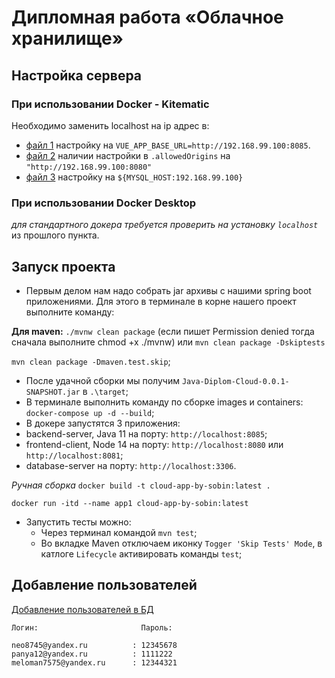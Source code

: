 # Дипломная работа «Облачное хранилище»

## Настройка сервера

### При использовании Docker - Kitematic

Необходимо заменить localhost на ip адрес в:
- [файл 1](netology-diplom-frontend/.env) настройку на `VUE_APP_BASE_URL=http://192.168.99.100:8085`.
- [файл 2](src/main/java/sobinda/javadiplomcloud/config/WebConf.java) наличии настройки в `.allowedOrigins` на `"http://192.168.99.100:8080"`
- [файл 3](src/main/resources/application.properties) настройку на `${MYSQL_HOST:192.168.99.100}`

### При использовании Docker Desktop
*для стандартного докера требуется проверить на установку `localhost`*  из прошлого пункта.

## Запуск проекта

- Первым делом нам надо собрать jar архивы с нашими spring boot приложениями. Для этого в терминале в корне нашего
  проект выполните команду:

**Для maven:** ```./mvnw clean package``` (если пишет Permission denied тогда сначала выполните chmod +x ./mvnw) или
```mvn clean package -Dskiptests```

```mvn clean package -Dmaven.test.skip```;

- После удачной сборки мы получим `Java-Diplom-Cloud-0.0.1-SNAPSHOT.jar` в `.\target`;
- В терминале выполнить команду по сборке images и containers: ```docker-compose up -d --build```;
- В докере запустятся 3 приложения:
- backend-server, Java 11 на порту: ```http://localhost:8085```;
- frontend-client, Node 14 на порту: ```http://localhost:8080``` или ```http://localhost:8081```;
- database-server на порту: ```http://localhost:3306```.

*Ручная сборка*
```docker build -t cloud-app-by-sobin:latest .```

```docker run -itd --name app1 cloud-app-by-sobin:latest```

- Запустить тесты можно:
    - Через терминал командой `mvn test`;
    - Во вкладке Maven отключаем иконку `Togger 'Skip Tests' Mode`, в катлоге `Lifecycle` активировать команды `test`;

## Добавление пользователей

[Добавление пользователей в БД](/src/main/resources/data.sql)

``` text
Логин:                       Пароль:

neo8745@yandex.ru          : 12345678
panya12@yandex.ru          : 1111222 
meloman7575@yandex.ru      : 12344321
```

